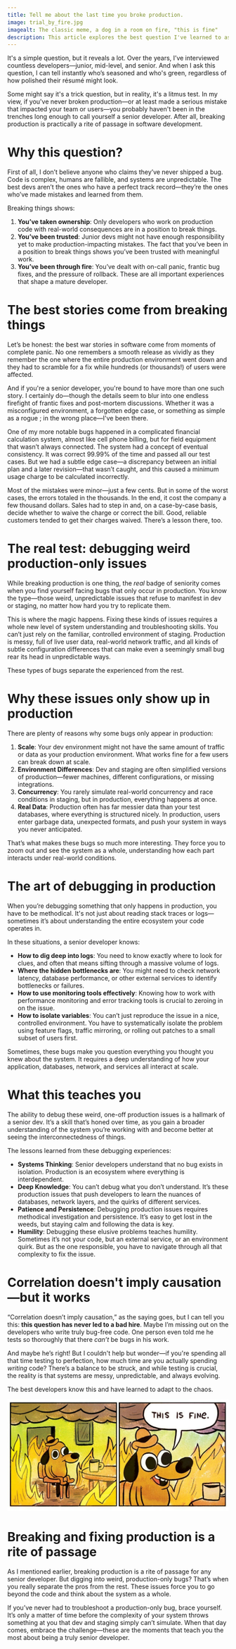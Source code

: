 ```yaml
---
title: Tell me about the last time you broke production.
image: trial_by_fire.jpg
imagealt: The classic meme, a dog in a room on fire, "this is fine"
description: This article explores the best question I've learned to ask when interviewing software engineers.
---
```


It's a simple question, but it reveals a lot. Over the years, I’ve interviewed countless developers—junior, mid-level, and senior. And when I ask this question, I can tell instantly who’s seasoned and who's green, regardless of how polished their résumé might look.

Some might say it's a trick question, but in reality, it's a litmus test. In my view, if you've never broken production—or at least made a serious mistake that impacted your team or users—you probably haven't been in the trenches long enough to call yourself a senior developer. After all, breaking production is practically a rite of passage in software development.

# Why this question?

First of all, I don’t believe anyone who claims they’ve never shipped a bug. Code is complex, humans are fallible, and systems are unpredictable. The best devs aren’t the ones who have a perfect track record—they’re the ones who’ve made mistakes and learned from them.

Breaking things shows:

1. **You’ve taken ownership**: Only developers who work on production code with real-world consequences are in a position to break things.
2. **You’ve been trusted**: Junior devs might not have enough responsibility yet to make production-impacting mistakes. The fact that you’ve been in a position to break things shows you’ve been trusted with meaningful work.
3. **You’ve been through fire**: You’ve dealt with on-call panic, frantic bug fixes, and the pressure of rollback. These are all important experiences that shape a mature developer.

# The best stories come from breaking things

Let’s be honest: the best war stories in software come from moments of complete panic. No one remembers a smooth release as vividly as they remember the one where the entire production environment went down and they had to scramble for a fix while hundreds (or thousands!) of users were affected.

And if you're a senior developer, you're bound to have more than one such story. I certainly do—though the details seem to blur into one endless firefight of frantic fixes and post-mortem discussions. Whether it was a misconfigured environment, a forgotten edge case, or something as simple as a rogue ; in the wrong place—I've been there.

One of my more notable bugs happened in a complicated financial calculation system, almost like cell phone billing, but for field equipment that wasn’t always connected. The system had a concept of eventual consistency. It was correct 99.99% of the time and passed all our test cases. But we had a subtle edge case—a discrepancy between an initial plan and a later revision—that wasn’t caught, and this caused a minimum usage charge to be calculated incorrectly.

Most of the mistakes were minor—just a few cents. But in some of the worst cases, the errors totaled in the thousands. In the end, it cost the company a few thousand dollars. Sales had to step in and, on a case-by-case basis, decide whether to waive the charge or correct the bill. Good, reliable customers tended to get their charges waived. There’s a lesson there, too.

# The real test: debugging weird production-only issues

While breaking production is one thing, the *real* badge of seniority comes when you find yourself facing bugs that only occur in production. You know the type—those weird, unpredictable issues that refuse to manifest in dev or staging, no matter how hard you try to replicate them.

This is where the magic happens. Fixing these kinds of issues requires a whole new level of system understanding and troubleshooting skills. You can’t just rely on the familiar, controlled environment of staging. Production is messy, full of live user data, real-world network traffic, and all kinds of subtle configuration differences that can make even a seemingly small bug rear its head in unpredictable ways.

These types of bugs separate the experienced from the rest.

# Why these issues only show up in production

There are plenty of reasons why some bugs only appear in production:

1. **Scale**: Your dev environment might not have the same amount of traffic or data as your production environment. What works fine for a few users can break down at scale.
2. **Environment Differences**: Dev and staging are often simplified versions of production—fewer machines, different configurations, or missing integrations.
3. **Concurrency**: You rarely simulate real-world concurrency and race conditions in staging, but in production, everything happens at once.
4. **Real Data**: Production often has far messier data than your test databases, where everything is structured nicely. In production, users enter garbage data, unexpected formats, and push your system in ways you never anticipated.

That’s what makes these bugs so much more interesting. They force you to zoom out and see the system as a whole, understanding how each part interacts under real-world conditions.

# The art of debugging in production

When you’re debugging something that only happens in production, you have to be methodical. It's not just about reading stack traces or logs—sometimes it’s about understanding the entire ecosystem your code operates in.

In these situations, a senior developer knows:

* **How to dig deep into logs**: You need to know exactly where to look for clues, and often that means sifting through a massive volume of logs.
* **Where the hidden bottlenecks are**: You might need to check network latency, database performance, or other external services to identify bottlenecks or failures.
* **How to use monitoring tools effectively**: Knowing how to work with performance monitoring and error tracking tools is crucial to zeroing in on the issue.
* **How to isolate variables**: You can’t just reproduce the issue in a nice, controlled environment. You have to systematically isolate the problem using feature flags, traffic mirroring, or rolling out patches to a small subset of users first.

Sometimes, these bugs make you question everything you thought you knew about the system. It requires a deep understanding of how your application, databases, network, and services all interact at scale.

# What this teaches you

The ability to debug these weird, one-off production issues is a hallmark of a senior dev. It’s a skill that’s honed over time, as you gain a broader understanding of the system you’re working with and become better at seeing the interconnectedness of things.

The lessons learned from these debugging experiences:

* **Systems Thinking**: Senior developers understand that no bug exists in isolation. Production is an ecosystem where everything is interdependent.
* **Deep Knowledge**: You can’t debug what you don’t understand. It’s these production issues that push developers to learn the nuances of databases, network layers, and the quirks of different services.
* **Patience and Persistence**: Debugging production issues requires methodical investigation and persistence. It’s easy to get lost in the weeds, but staying calm and following the data is key.
* **Humility**: Debugging these elusive problems teaches humility. Sometimes it’s not your code, but an external service, or an environment quirk. But as the one responsible, you have to navigate through all that complexity to fix the issue.

# Correlation doesn't imply causation—but it works

“Correlation doesn’t imply causation,” as the saying goes, but I can tell you this: **this question has never led to a bad hire**. Maybe I’m missing out on the developers who write truly bug-free code. One person even told me he tests so thoroughly that there *can’t* be bugs in his work.

And maybe he’s right! But I couldn't help but wonder—if you're spending all that time testing to perfection, how much time are you actually spending *writing* code? There’s a balance to be struck, and while testing is crucial, the reality is that systems are messy, unpredictable, and always evolving.

The best developers know this and have learned to adapt to the chaos.

![This is fine.](/images/trial_by_fire.jpg "This is fine.")

# Breaking and fixing production is a rite of passage

As I mentioned earlier, breaking production is a rite of passage for any senior developer. But digging into weird, production-only bugs? That’s when you really separate the pros from the rest. These issues force you to go beyond the code and think about the system as a whole.

If you’ve never had to troubleshoot a production-only bug, brace yourself. It’s only a matter of time before the complexity of your system throws something at you that dev and staging simply can’t simulate. When that day comes, embrace the challenge—these are the moments that teach you the most about being a truly senior developer.
